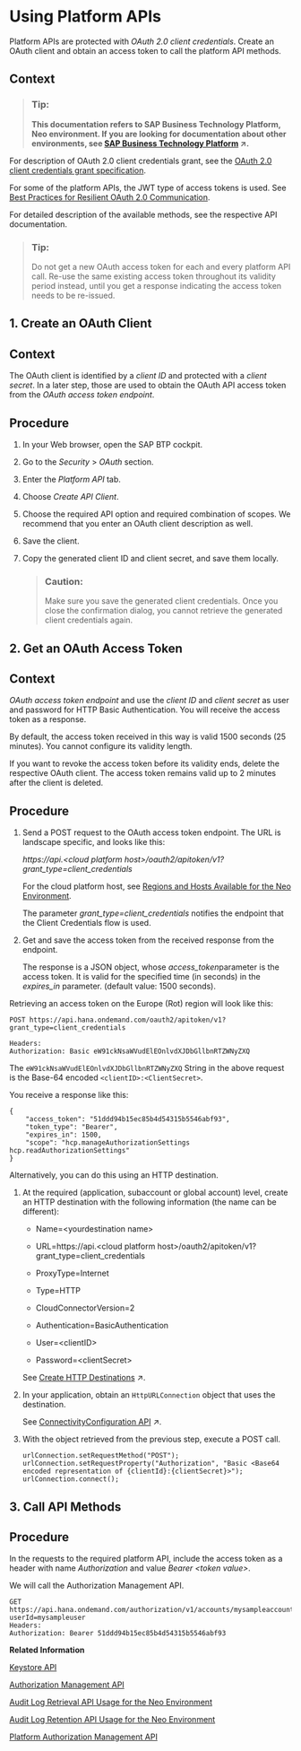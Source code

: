 <!-- copy84c881e4e30e43848b9b2f8401368020 -->

# Using Platform APIs

Platform APIs are protected with *OAuth 2.0 client credentials*. Create an OAuth client and obtain an access token to call the platform API methods.



## Context

> ### Tip:  
> **This documentation refers to SAP Business Technology Platform, Neo environment. If you are looking for documentation about other environments, see [SAP Business Technology Platform](https://help.sap.com/viewer/65de2977205c403bbc107264b8eccf4b/Cloud/en-US/6a2c1ab5a31b4ed9a2ce17a5329e1dd8.html "SAP Business Technology Platform (SAP BTP) is an integrated offering comprised of four technology portfolios: database and data management, application development and integration, analytics, and intelligent technologies. The platform offers users the ability to turn data into business value, compose end-to-end business processes, and build and extend SAP applications quickly.") :arrow_upper_right:.**

For description of OAuth 2.0 client credentials grant, see the [OAuth 2.0 client credentials grant specification](https://tools.ietf.org/html/rfc6749#section-4.4).

For some of the platform APIs, the JWT type of access tokens is used. See [Best Practices for Resilient OAuth 2.0 Communication](best-practices-for-resilient-oauth-2-0-communication-11fe332.md).

For detailed description of the available methods, see the respective API documentation.

> ### Tip:  
> Do not get a new OAuth access token for each and every platform API call. Re-use the same existing access token throughout its validity period instead, until you get a response indicating the access token needs to be re-issued.

 <a name="task_hrx_5pp_ns"/>

<!-- task\_hrx\_5pp\_ns -->

## 1. Create an OAuth Client



## Context

The OAuth client is identified by a *client ID* and protected with a *client secret*. In a later step, those are used to obtain the OAuth API access token from the *OAuth access token endpoint*.



<a name="task_hrx_5pp_ns__steps_it4_ypp_ns"/>

## Procedure

1.  In your Web browser, open the SAP BTP cockpit.

2.  Go to the *Security* \> *OAuth* section.

3.  Enter the *Platform API* tab.

4.  Choose *Create API Client*.

5.  Choose the required API option and required combination of scopes. We recommend that you enter an OAuth client description as well.

6.  Save the client.

7.  Copy the generated client ID and client secret, and save them locally.

    > ### Caution:  
    > Make sure you save the generated client credentials. Once you close the confirmation dialog, you cannot retrieve the generated client credentials again.


 <a name="task_f12_jqp_ns"/>

<!-- task\_f12\_jqp\_ns -->

## 2. Get an OAuth Access Token



## Context

*OAuth access token endpoint* and use the *client ID* and *client secret* as user and password for HTTP Basic Authentication. You will receive the access token as a response.

By default, the access token received in this way is valid 1500 seconds \(25 minutes\). You cannot configure its validity length.

If you want to revoke the access token before its validity ends, delete the respective OAuth client. The access token remains valid up to 2 minutes after the client is deleted.



<a name="task_f12_jqp_ns__steps_b2m_kqp_ns"/>

## Procedure

1.  Send a POST request to the OAuth access token endpoint. The URL is landscape specific, and looks like this:

    *https://api.<cloud platform host\>/oauth2/apitoken/v1?grant\_type=client\_credentials*

    For the cloud platform host, see [Regions and Hosts Available for the Neo Environment](../10-concepts-neo/regions-and-hosts-available-for-the-neo-environment-d722f7c.md).

    The parameter *grant\_type=client\_credentials* notifies the endpoint that the Client Credentials flow is used.

2.  Get and save the access token from the received response from the endpoint.

    The response is a JSON object, whose *access\_token*parameter is the access token. It is valid for the specified time \(in seconds\) in the *expires\_in* parameter. \(default value: 1500 seconds\).




Retrieving an access token on the Europe \(Rot\) region will look like this:

```
POST https://api.hana.ondemand.com/oauth2/apitoken/v1?grant_type=client_credentials 

Headers: 
Authorization: Basic eW91ckNsaWVudElEOnlvdXJDbGllbnRTZWNyZXQ

```

The `eW91ckNsaWVudElEOnlvdXJDbGllbnRTZWNyZXQ` String in the above request is the Base-64 encoded `<clientID>:<ClientSecret>`.

You receive a response like this:

```
{
    "access_token": "51ddd94b15ec85b4d54315b5546abf93",
    "token_type": "Bearer",
    "expires_in": 1500,
    "scope": "hcp.manageAuthorizationSettings hcp.readAuthorizationSettings"
}

```

Alternatively, you can do this using an HTTP destination.

1.  At the required \(application, subaccount or global account\) level, create an HTTP destination with the following information \(the name can be different\):

    -   Name=<yourdestination name\>

    -   URL=https://api.<cloud platform host\>/oauth2/apitoken/v1?grant\_type=client\_credentials

    -   ProxyType=Internet

    -   Type=HTTP

    -   CloudConnectorVersion=2

    -   Authentication=BasicAuthentication

    -   User=<clientID\>

    -   Password=<clientSecret\>


    See [Create HTTP Destinations](https://help.sap.com/viewer/b865ed651e414196b39f8922db2122c7/Cloud/en-US/1e110da0ddd8453aaf5aed2485d84f25.html "Create HTTP destinations in the Destinations editor (SAP BTP cockpit).") :arrow_upper_right:.

2.  In your application, obtain an `HttpURLConnection` object that uses the destination.

    See [ConnectivityConfiguration API](https://help.sap.com/viewer/b865ed651e414196b39f8922db2122c7/Cloud/en-US/4da3b13c88ce4220bbd56a4361799668.html "All connectivity API packages are visible by default from all Web applications. Applications can consume the connectivity configuration via a JNDI lookup.") :arrow_upper_right:.

3.  With the object retrieved from the previous step, execute a POST call.

    ```
    urlConnection.setRequestMethod("POST");
    urlConnection.setRequestProperty("Authorization", "Basic <Base64 encoded representation of {clientId}:{clientSecret}>");
    urlConnection.connect();
    
    ```


 <a name="task_ovh_nrp_ns"/>

<!-- task\_ovh\_nrp\_ns -->

## 3. Call API Methods



<a name="task_ovh_nrp_ns__steps_yp5_srp_ns"/>

## Procedure

In the requests to the required platform API, include the access token as a header with name *Authorization* and value *Bearer <token value\>*.



We will call the Authorization Management API.

```
GET https://api.hana.ondemand.com/authorization/v1/accounts/mysampleaccount/users/roles/?userId=mysampleuser
Headers: 
Authorization: Bearer 51ddd94b15ec85b4d54315b5546abf93

```

**Related Information**  


[Keystore API](keystore-api-08ff3f8.md "The Кeystore API provides a repository for cryptographic keys and certificates to the applications in the Neo environment. It allows you to manage keystores at subaccount, application or subscription level.")

[Authorization Management API](authorization-management-api-dbea343.md "The Authorization Management API allows you to manage user roles and groups, and their assignments in your applications.")

[Audit Log Retrieval API Usage for the Neo Environment](audit-log-retrieval-api-usage-for-the-neo-environment-e4d818d.md "The audit log retrieval API allows you to retrieve the audit logs for your SAP BTP Neo environment account. It follows the OData 4.0 standard, providing the audit log results as OData with collection of JSON entities.")

[Audit Log Retention API Usage for the Neo Environment](audit-log-retention-api-usage-for-the-neo-environment-fb195bf.md "The audit log retention API allows you to view your currently active retention period for all the audit log data that is stored for your account.")

[Platform Authorization Management API](platform-authorization-management-api-eb01a9f.md "The Platform Authorization Management API allows you to manage the users authorized to access your subaccount in the Neo environment.")

